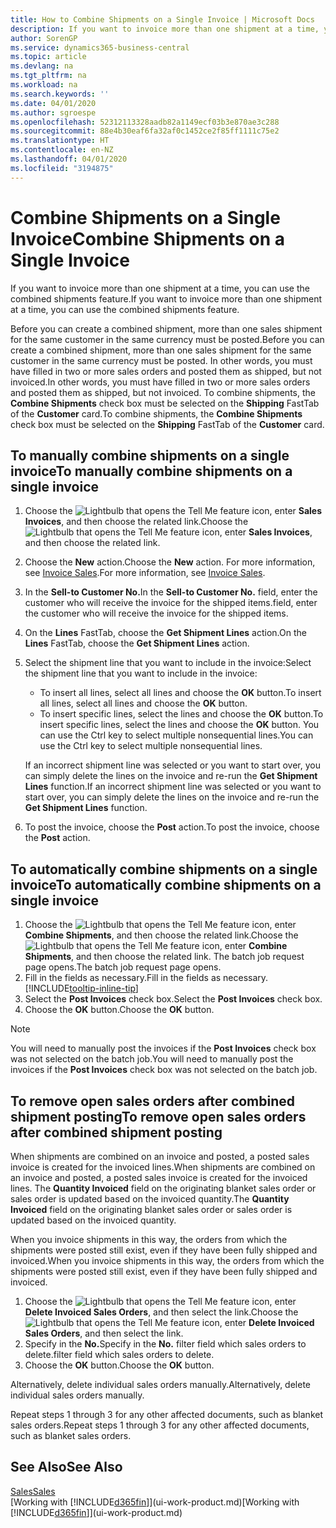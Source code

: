 ```yaml
---
title: How to Combine Shipments on a Single Invoice | Microsoft Docs
description: If you want to invoice more than one shipment at a time, you can use the combined shipments feature.
author: SorenGP
ms.service: dynamics365-business-central
ms.topic: article
ms.devlang: na
ms.tgt_pltfrm: na
ms.workload: na
ms.search.keywords: ''
ms.date: 04/01/2020
ms.author: sgroespe
ms.openlocfilehash: 52312113328aadb82a1149ecf03b3e870ae3c288
ms.sourcegitcommit: 88e4b30eaf6fa32af0c1452ce2f85ff1111c75e2
ms.translationtype: HT
ms.contentlocale: en-NZ
ms.lasthandoff: 04/01/2020
ms.locfileid: "3194875"
---
```

# <a name="combine-shipments-on-a-single-invoice"></a><span data-ttu-id="01af3-103">Combine Shipments on a Single Invoice</span><span class="sxs-lookup"><span data-stu-id="01af3-103">Combine Shipments on a Single Invoice</span></span>
<span data-ttu-id="01af3-104">If you want to invoice more than one shipment at a time, you can use the combined shipments feature.</span><span class="sxs-lookup"><span data-stu-id="01af3-104">If you want to invoice more than one shipment at a time, you can use the combined shipments feature.</span></span>  

 <span data-ttu-id="01af3-105">Before you can create a combined shipment, more than one sales shipment for the same customer in the same currency must be posted.</span><span class="sxs-lookup"><span data-stu-id="01af3-105">Before you can create a combined shipment, more than one sales shipment for the same customer in the same currency must be posted.</span></span> <span data-ttu-id="01af3-106">In other words, you must have filled in two or more sales orders and posted them as shipped, but not invoiced.</span><span class="sxs-lookup"><span data-stu-id="01af3-106">In other words, you must have filled in two or more sales orders and posted them as shipped, but not invoiced.</span></span> <span data-ttu-id="01af3-107">To combine shipments, the **Combine Shipments** check box must be selected on the **Shipping** FastTab of the **Customer** card.</span><span class="sxs-lookup"><span data-stu-id="01af3-107">To combine shipments, the **Combine Shipments** check box must be selected on the **Shipping** FastTab of the **Customer** card.</span></span>  

## <a name="to-manually-combine-shipments-on-a-single-invoice"></a><span data-ttu-id="01af3-108">To manually combine shipments on a single invoice</span><span class="sxs-lookup"><span data-stu-id="01af3-108">To manually combine shipments on a single invoice</span></span>  
1. <span data-ttu-id="01af3-109">Choose the ![Lightbulb that opens the Tell Me feature](media/ui-search/search_small.png "Tell me what you want to do") icon, enter **Sales Invoices**, and then choose the related link.</span><span class="sxs-lookup"><span data-stu-id="01af3-109">Choose the ![Lightbulb that opens the Tell Me feature](media/ui-search/search_small.png "Tell me what you want to do") icon, enter **Sales Invoices**, and then choose the related link.</span></span>  
2. <span data-ttu-id="01af3-110">Choose the **New** action.</span><span class="sxs-lookup"><span data-stu-id="01af3-110">Choose the **New** action.</span></span> <span data-ttu-id="01af3-111">For more information, see [Invoice Sales](sales-how-invoice-sales.md).</span><span class="sxs-lookup"><span data-stu-id="01af3-111">For more information, see [Invoice Sales](sales-how-invoice-sales.md).</span></span>
3. <span data-ttu-id="01af3-112">In the **Sell-to Customer No.**</span><span class="sxs-lookup"><span data-stu-id="01af3-112">In the **Sell-to Customer No.**</span></span> <span data-ttu-id="01af3-113">field, enter the customer who will receive the invoice for the shipped items.</span><span class="sxs-lookup"><span data-stu-id="01af3-113">field, enter the customer who will receive the invoice for the shipped items.</span></span>  
4. <span data-ttu-id="01af3-114">On the **Lines** FastTab, choose the **Get Shipment Lines** action.</span><span class="sxs-lookup"><span data-stu-id="01af3-114">On the **Lines** FastTab, choose the **Get Shipment Lines** action.</span></span>  
5. <span data-ttu-id="01af3-115">Select the shipment line that you want to include in the invoice:</span><span class="sxs-lookup"><span data-stu-id="01af3-115">Select the shipment line that you want to include in the invoice:</span></span>  

    - <span data-ttu-id="01af3-116">To insert all lines, select all lines and choose the **OK** button.</span><span class="sxs-lookup"><span data-stu-id="01af3-116">To insert all lines, select all lines and choose the **OK** button.</span></span>  
    - <span data-ttu-id="01af3-117">To insert specific lines, select the lines and choose the **OK** button.</span><span class="sxs-lookup"><span data-stu-id="01af3-117">To insert specific lines, select the lines and choose the **OK** button.</span></span> <span data-ttu-id="01af3-118">You can use the Ctrl key to select multiple nonsequential lines.</span><span class="sxs-lookup"><span data-stu-id="01af3-118">You can use the Ctrl key to select multiple nonsequential lines.</span></span>  

    <span data-ttu-id="01af3-119">If an incorrect shipment line was selected or you want to start over, you can simply delete the lines on the invoice and re-run the **Get Shipment Lines** function.</span><span class="sxs-lookup"><span data-stu-id="01af3-119">If an incorrect shipment line was selected or you want to start over, you can simply delete the lines on the invoice and re-run the **Get Shipment Lines** function.</span></span>  
7. <span data-ttu-id="01af3-120">To post the invoice, choose the **Post** action.</span><span class="sxs-lookup"><span data-stu-id="01af3-120">To post the invoice, choose the **Post** action.</span></span>  

## <a name="to-automatically-combine-shipments-on-a-single-invoice"></a><span data-ttu-id="01af3-121">To automatically combine shipments on a single invoice</span><span class="sxs-lookup"><span data-stu-id="01af3-121">To automatically combine shipments on a single invoice</span></span>  
1. <span data-ttu-id="01af3-122">Choose the ![Lightbulb that opens the Tell Me feature](media/ui-search/search_small.png "Tell me what you want to do") icon, enter **Combine Shipments**, and then choose the related link.</span><span class="sxs-lookup"><span data-stu-id="01af3-122">Choose the ![Lightbulb that opens the Tell Me feature](media/ui-search/search_small.png "Tell me what you want to do") icon, enter **Combine Shipments**, and then choose the related link.</span></span> <span data-ttu-id="01af3-123">The batch job request page opens.</span><span class="sxs-lookup"><span data-stu-id="01af3-123">The batch job request page opens.</span></span>  
2. <span data-ttu-id="01af3-124">Fill in the fields as necessary.</span><span class="sxs-lookup"><span data-stu-id="01af3-124">Fill in the fields as necessary.</span></span> [!INCLUDE[tooltip-inline-tip](includes/tooltip-inline-tip_md.md)]
3. <span data-ttu-id="01af3-125">Select the **Post Invoices** check box.</span><span class="sxs-lookup"><span data-stu-id="01af3-125">Select the **Post Invoices** check box.</span></span>  
4.  <span data-ttu-id="01af3-126">Choose the **OK** button.</span><span class="sxs-lookup"><span data-stu-id="01af3-126">Choose the **OK** button.</span></span>  

> [!NOTE]  
>  <span data-ttu-id="01af3-127">You will need to manually post the invoices if the **Post Invoices** check box was not selected on the batch job.</span><span class="sxs-lookup"><span data-stu-id="01af3-127">You will need to manually post the invoices if the **Post Invoices** check box was not selected on the batch job.</span></span>  

## <a name="to-remove-open-sales-orders-after-combined-shipment-posting"></a><span data-ttu-id="01af3-128">To remove open sales orders after combined shipment posting</span><span class="sxs-lookup"><span data-stu-id="01af3-128">To remove open sales orders after combined shipment posting</span></span> 
<span data-ttu-id="01af3-129">When shipments are combined on an invoice and posted, a posted sales invoice is created for the invoiced lines.</span><span class="sxs-lookup"><span data-stu-id="01af3-129">When shipments are combined on an invoice and posted, a posted sales invoice is created for the invoiced lines.</span></span> <span data-ttu-id="01af3-130">The **Quantity Invoiced** field on the originating blanket sales order or sales order is updated based on the invoiced quantity.</span><span class="sxs-lookup"><span data-stu-id="01af3-130">The **Quantity Invoiced** field on the originating blanket sales order or sales order is updated based on the invoiced quantity.</span></span>  

<span data-ttu-id="01af3-131">When you invoice shipments in this way, the orders from which the shipments were posted still exist, even if they have been fully shipped and invoiced.</span><span class="sxs-lookup"><span data-stu-id="01af3-131">When you invoice shipments in this way, the orders from which the shipments were posted still exist, even if they have been fully shipped and invoiced.</span></span>   

1. <span data-ttu-id="01af3-132">Choose the ![Lightbulb that opens the Tell Me feature](media/ui-search/search_small.png "Tell me what you want to do") icon, enter **Delete Invoiced Sales Orders**, and then select the link.</span><span class="sxs-lookup"><span data-stu-id="01af3-132">Choose the ![Lightbulb that opens the Tell Me feature](media/ui-search/search_small.png "Tell me what you want to do") icon, enter **Delete Invoiced Sales Orders**, and then select the link.</span></span>  
2. <span data-ttu-id="01af3-133">Specify in the **No.**</span><span class="sxs-lookup"><span data-stu-id="01af3-133">Specify in the **No.**</span></span> <span data-ttu-id="01af3-134">filter field which sales orders to delete.</span><span class="sxs-lookup"><span data-stu-id="01af3-134">filter field which sales orders to delete.</span></span>  
3. <span data-ttu-id="01af3-135">Choose the **OK** button.</span><span class="sxs-lookup"><span data-stu-id="01af3-135">Choose the **OK** button.</span></span>  

<span data-ttu-id="01af3-136">Alternatively, delete individual sales orders manually.</span><span class="sxs-lookup"><span data-stu-id="01af3-136">Alternatively, delete individual sales orders manually.</span></span>  

<span data-ttu-id="01af3-137">Repeat steps 1 through 3 for any other affected documents, such as blanket sales orders.</span><span class="sxs-lookup"><span data-stu-id="01af3-137">Repeat steps 1 through 3 for any other affected documents, such as blanket sales orders.</span></span>

## <a name="see-also"></a><span data-ttu-id="01af3-138">See Also</span><span class="sxs-lookup"><span data-stu-id="01af3-138">See Also</span></span>  
[<span data-ttu-id="01af3-139">Sales</span><span class="sxs-lookup"><span data-stu-id="01af3-139">Sales</span></span>](sales-manage-sales.md)  
<span data-ttu-id="01af3-140">[Working with [!INCLUDE[d365fin](includes/d365fin_md.md)]](ui-work-product.md)</span><span class="sxs-lookup"><span data-stu-id="01af3-140">[Working with [!INCLUDE[d365fin](includes/d365fin_md.md)]](ui-work-product.md)</span></span>
